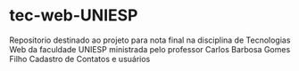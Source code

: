 # tec-web-UNIESP
Repositorio destinado ao projeto para nota final na disciplina de Tecnologias Web da faculdade UNIESP ministrada pelo professor Carlos Barbosa Gomes Filho  Cadastro de Contatos e usuários
